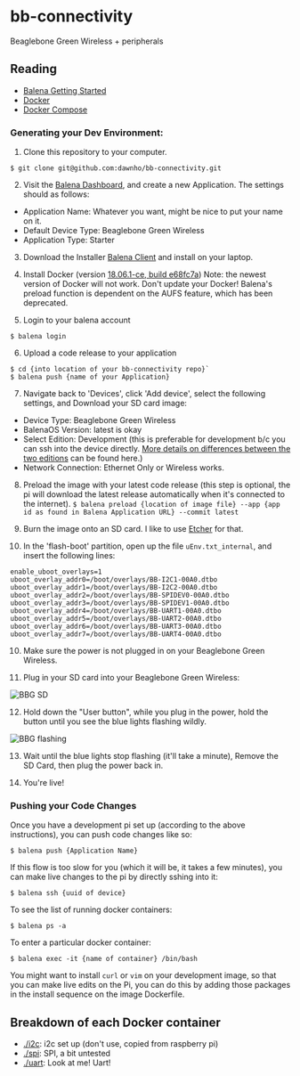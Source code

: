 # bb-connectivity
Beaglebone Green Wireless + peripherals

## Reading
* [Balena Getting Started](https://www.balena.io/docs/learn/getting-started/beaglebone-green-wifi/python/)
* [Docker](https://docker-curriculum.com/)
* [Docker Compose](https://www.baeldung.com/docker-compose)

### Generating your Dev Environment:
1. Clone this repository to your computer.
```
$ git clone git@github.com:dawnho/bb-connectivity.git
```

2. Visit the [Balena Dashboard](https://dashboard.balena-cloud.com/apps), and create a new Application. The settings should as follows:
  - Application Name: Whatever you want, might be nice to put your name on it.
  - Default Device Type: Beaglebone Green Wireless
  - Application Type: Starter

3. Download the Installer [Balena Client](https://github.com/balena-io/balena-cli/releases) and install on your laptop.

4. Install Docker (version [18.06.1-ce, build e68fc7a](https://download.docker.com/mac/stable/26764/Docker.dmg))
 Note: the newest version of Docker will not work. Don't update your Docker!
 Balena's preload function is dependent on the AUFS feature, which has been deprecated.

5. Login to your balena account
```
$ balena login
```

6. Upload a code release to your application
```
$ cd {into location of your bb-connectivity repo}`
$ balena push {name of your Application}
```

7. Navigate back to 'Devices', click 'Add device', select the following settings, and Download your SD card image:
  - Device Type: Beaglebone Green Wireless
  - BalenaOS Version: latest is okay
  - Select Edition: Development (this is preferable for development b/c you can ssh into the device directly. [More details on differences between the two editions](https://www.balena.io/docs/reference/OS/overview/2.x/#dev-vs-prod-images) can be found here.)
  - Network Connection: Ethernet Only or Wireless works.

8. Preload the image with your latest code release (this step is optional, the pi will download the latest release automatically when it's connected to the internet).
`$ balena preload {location of image file} --app {app id as found in Balena Application URL} --commit latest`

9. Burn the image onto an SD card. I like to use [Etcher](https://etcher.io/) for that.

10. In the 'flash-boot' partition, open up the file `uEnv.txt_internal`, and insert the following lines:
```
enable_uboot_overlays=1
uboot_overlay_addr0=/boot/overlays/BB-I2C1-00A0.dtbo
uboot_overlay_addr1=/boot/overlays/BB-I2C2-00A0.dtbo
uboot_overlay_addr2=/boot/overlays/BB-SPIDEV0-00A0.dtbo
uboot_overlay_addr3=/boot/overlays/BB-SPIDEV1-00A0.dtbo
uboot_overlay_addr4=/boot/overlays/BB-UART1-00A0.dtbo
uboot_overlay_addr5=/boot/overlays/BB-UART2-00A0.dtbo
uboot_overlay_addr6=/boot/overlays/BB-UART3-00A0.dtbo
uboot_overlay_addr7=/boot/overlays/BB-UART4-00A0.dtbo
```

10. Make sure the power is not plugged in on your Beaglebone Green Wireless.

11. Plug in your SD card into your Beaglebone Green Wireless:

![BBG SD](https://i.imgur.com/idthJQv.jpg)

12. Hold down the "User button", while you plug in the power, hold the button until you see the blue lights flashing wildly.

![BBG flashing](https://i.imgur.com/Ek3ebMY.jpg)

13. Wait until the blue lights stop flashing (it'll take a minute), Remove the SD Card, then plug the power back in.

14. You're live!

### Pushing your Code Changes
Once you have a development pi set up (according to the above instructions), you can push code changes like so:
```
$ balena push {Application Name}
```

If this flow is too slow for you (which it will be, it takes a few minutes), you can make live changes to the pi by directly sshing into it:
```
$ balena ssh {uuid of device}
```
To see the list of running docker containers:
```
$ balena ps -a
```
To enter a particular docker container:
```
$ balena exec -it {name of container} /bin/bash
```

You might want to install `curl` or `vim` on your development image, so that you can make live edits on the Pi, you can do this by adding those packages in the install sequence on the image Dockerfile.

## Breakdown of each Docker container
- [./i2c](./i2c): i2c set up (don't use, copied from raspberry pi)
- [./spi](./spi): SPI, a bit untested
- [./uart](./uart): Look at me! Uart!
